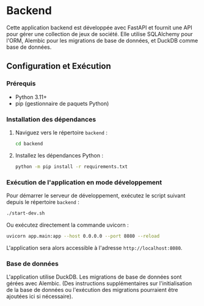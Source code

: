 # Backend

Cette application backend est développée avec FastAPI et fournit une API pour gérer une collection de jeux de société. Elle utilise SQLAlchemy pour l'ORM, Alembic pour les migrations de base de données, et DuckDB comme base de données.

## Configuration et Exécution

### Prérequis

- Python 3.11+
- pip (gestionnaire de paquets Python)

### Installation des dépendances

1. Naviguez vers le répertoire `backend` :
   ```bash
   cd backend
   ```
2. Installez les dépendances Python :
   ```bash
   python -m pip install -r requirements.txt
   ```

### Exécution de l'application en mode développement

Pour démarrer le serveur de développement, exécutez le script suivant depuis le répertoire `backend` :

```bash
./start-dev.sh
```

Ou exécutez directement la commande uvicorn :

```bash
uvicorn app.main:app --host 0.0.0.0 --port 8080 --reload
```

L'application sera alors accessible à l'adresse `http://localhost:8080`.

### Base de données

L'application utilise DuckDB. Les migrations de base de données sont gérées avec Alembic.
(Des instructions supplémentaires sur l'initialisation de la base de données ou l'exécution des migrations pourraient être ajoutées ici si nécessaire).
